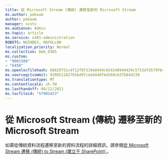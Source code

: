 ```yaml
---
title: 從 Microsoft Stream (傳統) 遷移至新的 Microsoft Stream
ms.author: pebaum
author: pebaum
manager: scotv
ms.audience: Admin
ms.topic: article
ms.service: o365-administration
ROBOTS: NOINDEX, NOFOLLOW
localization_priority: Normal
ms.collection: Adm_O365
ms.custom:
- "9001508"
- "6450"
ms.openlocfilehash: 68829751c4f12f8f319e8449c024248949429c5715dfd579f6cbc67d59584b5f
ms.sourcegitcommit: 920051182781bd97ce4d4d6fbd268cb37b84d239
ms.translationtype: MT
ms.contentlocale: zh-TW
ms.lasthandoff: 08/11/2021
ms.locfileid: "57901423"
---
```

# <a name="migrate-from-microsoft-stream-classic-to-the-new-microsoft-stream"></a>從 Microsoft Stream (傳統) 遷移至新的 Microsoft Stream

如需從傳統資料流程遷移至新的資料流程的詳細資訊，請參閱[從 Microsoft Stream 遷移 (傳統) to Stream (建立于 SharePoint) ](https://docs.microsoft.com/stream/streamnew/stream-classic-to-new-migration-overview)。